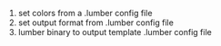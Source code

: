 1. set colors from a .lumber config file
2. set output format from .lumber config file
3. lumber binary to output template .lumber config file
